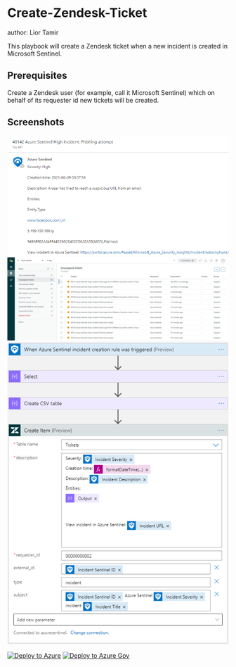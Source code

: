 # Create-Zendesk-Ticket
author: Lior Tamir

This playbook will create a Zendesk ticket when a new incident is created in Microsoft Sentinel.

## Prerequisites 
Create a Zendesk user (for example, call it Microsoft Sentinel) which on behalf of its requester id new tickets will be created.

## Screenshots
![ticket](./images/ticket.png)
<br>
![ticketsQueue](./images/ticketsQueue.png)
<br>
![designer](./images/designerLight.png)

[![Deploy to Azure](https://aka.ms/deploytoazurebutton)](https://portal.azure.com/#create/Microsoft.Template/uri/https%3A%2F%2Fraw.githubusercontent.com%2FAzure%2FAzure-Sentinel%2Fmaster%2FPlaybooks%2FCreate-Zendesk-Ticket%2Fazuredeploy.json)
[![Deploy to Azure Gov](https://aka.ms/deploytoazuregovbutton)](https://portal.azure.us/#create/Microsoft.Template/uri/https%3A%2F%2Fraw.githubusercontent.com%2FAzure%2FAzure-Sentinel%2Fmaster%2FPlaybooks%2FCreate-Zendesk-Ticket%2Fazuredeploy.json)